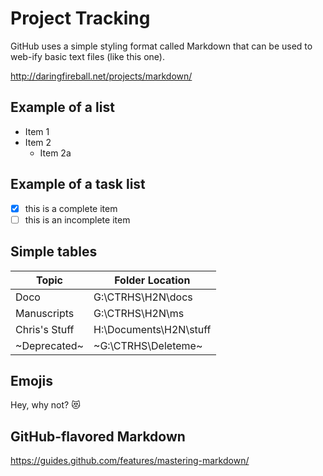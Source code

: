# Project Tracking

GitHub uses a simple styling format called Markdown that can be used to web-ify basic text files (like this one).

http://daringfireball.net/projects/markdown/

## Example of a list
* Item 1
* Item 2
	* Item 2a

## Example of a task list
- [x] this is a complete item
- [ ] this is an incomplete item

## Simple tables
Topic | Folder Location
----- | ---------------
Doco | G:\CTRHS\H2N\docs
Manuscripts | G:\CTRHS\H2N\ms
Chris's Stuff | H:\Documents\H2N\stuff
~Deprecated~ | ~G:\CTRHS\Deleteme~

## Emojis
Hey, why not?
:heart_eyes_cat:

## GitHub-flavored Markdown
https://guides.github.com/features/mastering-markdown/